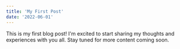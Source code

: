 ```yaml
---
title: 'My First Post'
date: '2022-06-01'
---
```


This is my first blog post! I'm excited to start sharing my thoughts and experiences with you all. Stay tuned for more content coming soon.
